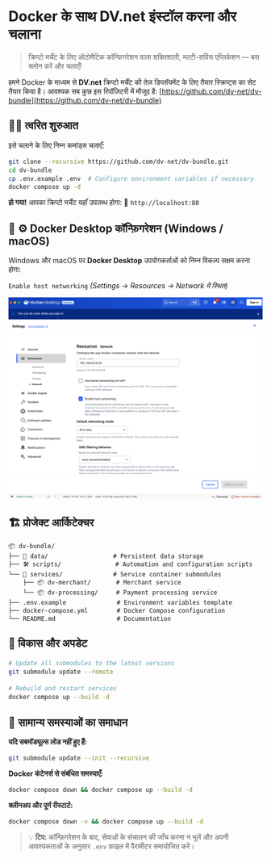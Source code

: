 # Docker के साथ DV.net इंस्टॉल करना और चलाना

> क्रिप्टो मर्चेंट के लिए ऑटोमैटिक कॉन्फ़िगरेशन वाला शक्तिशाली, मल्टी-सर्विस एप्लिकेशन — बस क्लोन करें और चलाएँ\!

हमने Docker के माध्यम से **DV.net** क्रिप्टो मर्चेंट की तेज़ डिप्लॉयमेंट के लिए तैयार स्क्रिप्ट्स का सेट तैयार किया है।
आवश्यक सब कुछ इस रिपॉज़िटरी में मौजूद है:
[https://github.com/dv-net/dv-bundle](https://github.com/dv-net/dv-bundle)

## 🏃‍♂️ त्वरित शुरुआत

इसे चलाने के लिए निम्न कमांड्स चलाएँ:

```bash
git clone --recursive https://github.com/dv-net/dv-bundle.git
cd dv-bundle
cp .env.example .env  # Configure environment variables if necessary
docker compose up -d
```

**हो गया\!** आपका क्रिप्टो मर्चेंट यहाँ उपलब्ध होगा:
🔗 `http://localhost:80`


## 🐳 ⚙️ Docker Desktop कॉन्फ़िगरेशन (Windows / macOS)

Windows और macOS पर **Docker Desktop** उपयोगकर्ताओं को निम्न विकल्प सक्षम करना होगा:

`Enable host networking`
*(Settings → Resources → Network में स्थित)*

![Docker Desktop](../../assets/images/installation/docker-instalation.png)

## 🏗️ प्रोजेक्ट आर्किटेक्चर

```
📦 dv-bundle/
├── 📂 data/                  # Persistent data storage
├── 🛠️ scripts/               # Automation and configuration scripts
└── 🐳 services/              # Service container submodules
    ├── 📦 dv-merchant/       # Merchant service
    └── 📦 dv-processing/     # Payment processing service
├── .env.example              # Environment variables template
├── docker-compose.yml        # Docker Compose configuration
└── README.md                 # Documentation
```


## 🔧 विकास और अपडेट

```bash
# Update all submodules to the latest versions
git submodule update --remote

# Rebuild and restart services
docker compose up --build -d
```


## 🐛 सामान्य समस्याओं का समाधान

**यदि सबमॉड्यूल्स लोड नहीं हुए हैं:**

```bash
git submodule update --init --recursive
```

**Docker कंटेनर्स से संबंधित समस्याएँ:**

```bash
docker compose down && docker compose up --build -d
```

**क्लीनअप और पूर्ण रीस्टार्ट:**

```bash
docker compose down -v && docker compose up --build -d
```

> 💡 **टिप:** कॉन्फ़िगरेशन के बाद, सेवाओं के संचालन की जाँच करना न भूलें और अपनी आवश्यकताओं के अनुसार `.env`
> फ़ाइल में पैरामीटर समायोजित करें।